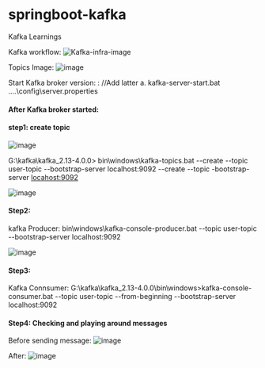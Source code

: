 # springboot-kafka
Kafka Learnings

Kafka workflow:
![Kafka-infra-image](https://github.com/user-attachments/assets/3fc7445f-9a25-4981-b3da-c8bb791e9fdc)

Topics Image:
![image](https://github.com/user-attachments/assets/a2f90cf7-9420-442a-a0a5-84596d8659da)

Start Kafka broker version: :
//Add latter
a. kafka-server-start.bat ..\..\config\server.properties

#### After Kafka broker started:
#### step1: create topic
![image](https://github.com/user-attachments/assets/19c7f520-f10e-4b16-8851-aebafcd80709)

G:\kafka\kafka_2.13-4.0.0>   bin\windows\kafka-topics.bat --create --topic user-topic --bootstrap-server localhost:9092
--create --topic <topic-name> -bootstrap-server <locahost:9092>

![image](https://github.com/user-attachments/assets/f3acef87-889e-43d7-a88a-8d73ce35c041)

#### Step2:
kafka Producer:
bin\windows\kafka-console-producer.bat --topic user-topic --bootstrap-server localhost:9092

![image](https://github.com/user-attachments/assets/02cd71cd-6848-47b6-a133-a01613d840ce)

#### Step3:
Kafka Connsumer:
G:\kafka\kafka_2.13-4.0.0\bin\windows>kafka-console-consumer.bat --topic user-topic --from-beginning --bootstrap-server localhost:9092

#### Step4: Checking and playing around messages
Before sending message:
![image](https://github.com/user-attachments/assets/377373df-35a5-4076-bbe7-cd312d11440f)

After:
![image](https://github.com/user-attachments/assets/cf04343f-5f5a-411f-924d-eebbb2471f43)








